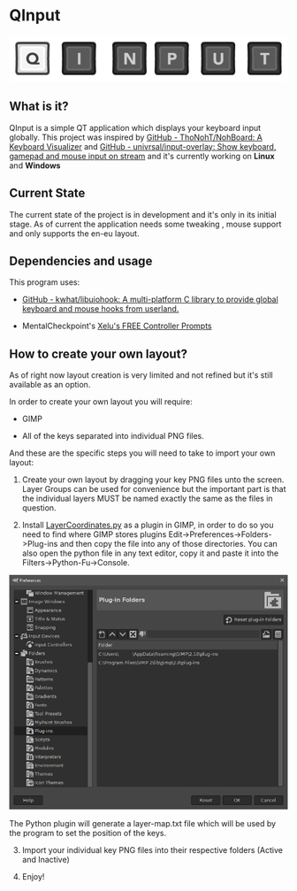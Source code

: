 # QInput
<p align="center">
   <img src="https://github.com/Shroomerian/QInput/blob/main/resources/Markdown/QInput.png">
</p>

## What is it?

QInput is a simple QT application which displays your keyboard input globally. This project was inspired by [GitHub - ThoNohT/NohBoard: A Keyboard Visualizer](https://github.com/ThoNohT/NohBoard) and [GitHub - univrsal/input-overlay: Show keyboard, gamepad and mouse input on stream](https://github.com/univrsal/input-overlay) and it's currently working on **Linux** and **Windows**

## Current State

The current state of the project is in development and it's only in its initial stage. As of current the application needs some tweaking , mouse support and only supports the en-eu layout.

## Dependencies and usage

This program uses:

- [GitHub - kwhat/libuiohook: A multi-platform C library to provide global keyboard and mouse hooks from userland.](https://github.com/kwhat/libuiohook)

- MentalCheckpoint's [Xelu's FREE Controller Prompts](https://thoseawesomeguys.com/prompts/)

## How to create your own layout?

As of right now layout creation is very limited and not refined but it's still available as an option.

In order to create your own layout you will require:

- GIMP

- All of the keys separated into individual PNG files.

And these are the specific steps you will need to take to import your own layout:

1) Create your own layout by dragging your key PNG files unto the screen. Layer Groups can be used for convenience but the important part is that the individual layers MUST be named exactly the same as the files in question.

2) Install [LayerCoordinates.py](https://github.com/Shroomerian/QInput/blob/main/resources/Layout/LayerCoordinates.py) as a plugin in GIMP, in order to do so you need to find where GIMP stores plugins Edit->Preferences->Folders->Plug-ins and then copy the file into any of those directories. You can also open the python file in any text editor, copy it and paste it into the Filters->Python-Fu->Console.

<p align="center">
   <img src="https://github.com/Shroomerian/QInput/blob/main/resources/Markdown/Plug-in.png">
</p>
   The Python plugin will generate a layer-map.txt file which will be used by the program to set the position of the keys.

3) Import your individual key PNG files into their respective folders (Active and Inactive)

4) Enjoy!
